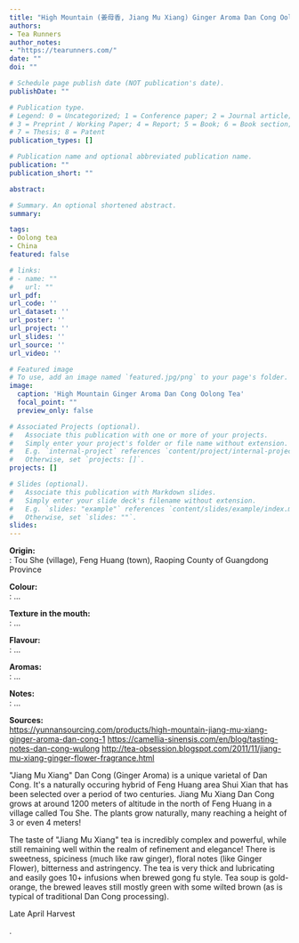 ```yaml
---
title: "High Mountain (姜母香, Jiang Mu Xiang) Ginger Aroma Dan Cong Oolong Tea"
authors:
- Tea Runners
author_notes:
- "https://tearunners.com/"
date: ""
doi: ""

# Schedule page publish date (NOT publication's date).
publishDate: ""

# Publication type.
# Legend: 0 = Uncategorized; 1 = Conference paper; 2 = Journal article;
# 3 = Preprint / Working Paper; 4 = Report; 5 = Book; 6 = Book section;
# 7 = Thesis; 8 = Patent
publication_types: []

# Publication name and optional abbreviated publication name.
publication: ""
publication_short: ""

abstract:

# Summary. An optional shortened abstract.
summary:

tags:
- Oolong tea
- China
featured: false

# links:
# - name: ""
#   url: ""
url_pdf:
url_code: ''
url_dataset: ''
url_poster: ''
url_project: ''
url_slides: ''
url_source: ''
url_video: ''

# Featured image
# To use, add an image named `featured.jpg/png` to your page's folder.
image:
  caption: 'High Mountain Ginger Aroma Dan Cong Oolong Tea'
  focal_point: ""
  preview_only: false

# Associated Projects (optional).
#   Associate this publication with one or more of your projects.
#   Simply enter your project's folder or file name without extension.
#   E.g. `internal-project` references `content/project/internal-project/index.md`.
#   Otherwise, set `projects: []`.
projects: []

# Slides (optional).
#   Associate this publication with Markdown slides.
#   Simply enter your slide deck's filename without extension.
#   E.g. `slides: "example"` references `content/slides/example/index.md`.
#   Otherwise, set `slides: ""`.
slides:
---
```


<b>Origin:</b><br />
: Tou She (village), Feng Huang (town), Raoping County of Guangdong Province

<b>Colour:</b><br />
: ...

<b>Texture in the mouth:</b><br />
: ...

<b>Flavour:</b><br />
: ...

<b>Aromas:</b><br />
: ...

<b>Notes:</b><br />
: ...

<b>Sources:</b><br />
https://yunnansourcing.com/products/high-mountain-jiang-mu-xiang-ginger-aroma-dan-cong-1
https://camellia-sinensis.com/en/blog/tasting-notes-dan-cong-wulong
http://tea-obsession.blogspot.com/2011/11/jiang-mu-xiang-ginger-flower-fragrance.html


"Jiang Mu Xiang" Dan Cong (Ginger Aroma) is a unique varietal of Dan Cong.  It's a naturally occuring hybrid of Feng Huang area Shui Xian that has been selected over a period of two centuries.  Jiang Mu Xiang Dan Cong grows at around 1200 meters of altitude in the north of Feng Huang in a village called Tou She.  The plants grow naturally, many reaching a height of 3 or even 4 meters!

The taste of "Jiang Mu Xiang" tea is incredibly complex and powerful, while still remaining well within the realm of refinement and elegance!  There is sweetness, spiciness (much like raw ginger), floral notes (like Ginger Flower), bitterness and astringency.  The tea is very thick and lubricating and easily goes 10+ infusions when brewed gong fu style.  Tea soup is gold-orange, the brewed leaves still mostly green with some wilted brown (as is typical of traditional Dan Cong processing).

Late April Harvest

.
